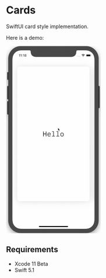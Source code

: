 # Cards

SwiftUI card style implementation.

Here is a demo:

![cards demo gif](/demo/small_cards.gif)

## Requirements

* Xcode 11 Beta
* Swift 5.1
